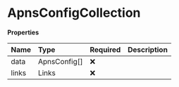 # ApnsConfigCollection

**Properties**

| Name  | Type         | Required | Description |
| :---- | :----------- | :------- | :---------- |
| data  | ApnsConfig[] | ❌       |             |
| links | Links        | ❌       |             |
